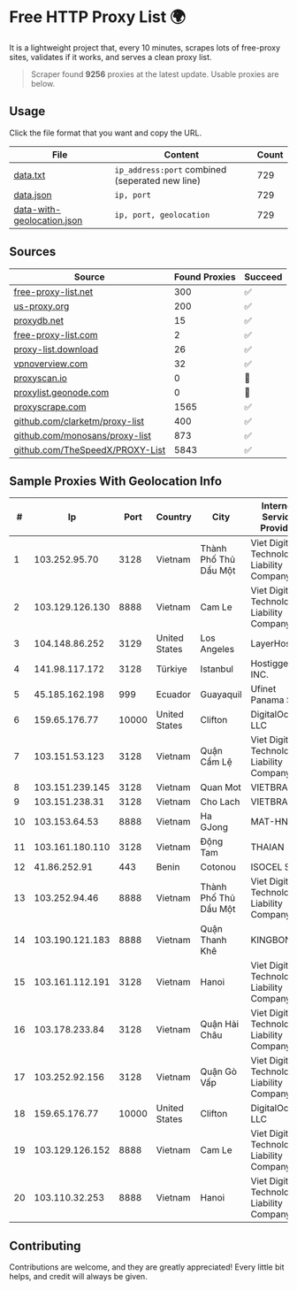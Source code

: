 
# Free HTTP Proxy List 🌍

It is a lightweight project that, every 10 minutes, scrapes lots of free-proxy sites, validates if it works, and serves a clean proxy list.


> Scraper found **9256** proxies at the latest update. Usable proxies are below.

## Usage

Click the file format that you want and copy the URL.


|File|Content|Count|
|----|-------|-----|
|[data.txt](https://raw.githubusercontent.com/themiralay/Proxy-List-World/master/data.txt)|`ip_address:port` combined (seperated new line)|729|
|[data.json](https://raw.githubusercontent.com/themiralay/Proxy-List-World/master/data.json)|`ip, port`|729|
|[data-with-geolocation.json](https://raw.githubusercontent.com/themiralay/Proxy-List-World/master/data-with-geolocation.json)|`ip, port, geolocation`|729|

## Sources

|Source|Found Proxies|Succeed|
|------|-------------|-------|
|[free-proxy-list.net](https://free-proxy-list.net)|300|✅|
|[us-proxy.org](https://www.us-proxy.org)|200|✅|
|[proxydb.net](http://proxydb.net)|15|✅|
|[free-proxy-list.com](https://free-proxy-list.com/?page=&port=&type%5B%5D=http&type%5B%5D=https&up_time=0&search=Search)|2|✅|
|[proxy-list.download](https://www.proxy-list.download/HTTP)|26|✅|
|[vpnoverview.com](https://vpnoverview.com/privacy/anonymous-browsing/free-proxy-servers)|32|✅|
|[proxyscan.io](https://www.proxyscan.io)|0|🚫|
|[proxylist.geonode.com](https://proxylist.geonode.com/api/proxy-list?limit=300&page=1&sort_by=lastChecked&sort_type=desc&protocols=http,https)|0|🚫|
|[proxyscrape.com](https://api.proxyscrape.com/v2/?request=displayproxies&protocol=http&timeout=10000&country=all&ssl=all&anonymity=all)|1565|✅|
|[github.com/clarketm/proxy-list](https://raw.githubusercontent.com/clarketm/proxy-list/master/proxy-list-raw.txt)|400|✅|
|[github.com/monosans/proxy-list](https://raw.githubusercontent.com/monosans/proxy-list/main/proxies/http.txt)|873|✅|
|[github.com/TheSpeedX/PROXY-List](https://raw.githubusercontent.com/TheSpeedX/PROXY-List/master/http.txt)|5843|✅|


## Sample Proxies With Geolocation Info

|#|Ip|Port|Country|City|Internet Service Provider|
|-|--|----|-------|----|-------------------------|
|1|103.252.95.70|3128|Vietnam|Thành Phố Thủ Dầu Một|Viet Digital Technology Liability Company|
|2|103.129.126.130|8888|Vietnam|Cam Le|Viet Digital Technology Liability Company|
|3|104.148.86.252|3129|United States|Los Angeles|LayerHost|
|4|141.98.117.172|3128|Türkiye|Istanbul|Hostigger INC.|
|5|45.185.162.198|999|Ecuador|Guayaquil|Ufinet Panama S.A.|
|6|159.65.176.77|10000|United States|Clifton|DigitalOcean, LLC|
|7|103.151.53.123|3128|Vietnam|Quận Cẩm Lệ|Viet Digital Technology Liability Company|
|8|103.151.239.145|3128|Vietnam|Quan Mot|VIETBRANDS|
|9|103.151.238.31|3128|Vietnam|Cho Lach|VIETBRANDS|
|10|103.153.64.53|8888|Vietnam|Ha GJong|MAT-HN|
|11|103.161.180.110|3128|Vietnam|Động Tam|THAIAN|
|12|41.86.252.91|443|Benin|Cotonou|ISOCEL SA|
|13|103.252.94.46|8888|Vietnam|Thành Phố Thủ Dầu Một|Viet Digital Technology Liability Company|
|14|103.190.121.183|8888|Vietnam|Quận Thanh Khê|KINGBOND|
|15|103.161.112.191|3128|Vietnam|Hanoi|Viet Digital Technology Liability Company|
|16|103.178.233.84|3128|Vietnam|Quận Hải Châu|Viet Digital Technology Liability Company|
|17|103.252.92.156|3128|Vietnam|Quận Gò Vấp|Viet Digital Technology Liability Company|
|18|159.65.176.77|10000|United States|Clifton|DigitalOcean, LLC|
|19|103.129.126.152|8888|Vietnam|Cam Le|Viet Digital Technology Liability Company|
|20|103.110.32.253|8888|Vietnam|Hanoi|Viet Digital Technology Liability Company|



## Contributing

Contributions are welcome, and they are greatly appreciated! Every
little bit helps, and credit will always be given.

